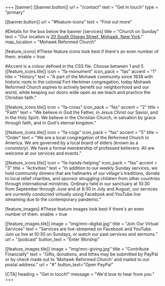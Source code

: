 +++
[banner]
  [[banner.button]]
      url = "/contact"
      text = "Get in touch"
      type = "primary"

  [[banner.button]]
      url = "#feature-icons"
      text = "Find out more"

#Details for the box below the banner
[services]
  title = "Church on Sunday"
  text = "Our location is [20 South Otsego Street, Mohawk, New York](https://www.openstreetmap.org/way/20093898#map=18/43.01047/-75.00497)."
  map_location = "Mohawk Reformed Church"

[feature_icons]
  #These feature icons look best if there's an even number of them.
  enable = true

  #Accent is a colour defined in the CSS file. Choose between 1 and 5
  [[feature_icons.tile]]
    icon = "fa-monument"
    icon_pack = "fas"
    accent = "1"
    title = "History"
    text = "A part of the Mohawk community since 1838 with historic roots in the colonial Fort Herkimer congregation, today Mohawk Reformed Church aspires to actively benefit our neighborhood and our world, while keeping our doors wide open as we teach and practice the Christian faith."

  [[feature_icons.tile]]
    icon = "fa-cross"
    icon_pack = "fas"
    accent = "2"
    title = "Faith"
    text = "We believe in God the Father, in Jesus Christ our Savior, and in the Holy Spirit. We believe in the Christian Church, in salvation by grace through faith, and in God's eternal kingdom."

  [[feature_icons.tile]]
    icon = "fa-cogs"
    icon_pack = "fas"
    accent = "5"
    title = "Order"
    text = "We are a local congregation of the Reformed Church in America. We are governed by a local board of elders (known as a <em>consistory</em>). We have a formal membership of professed believers. All are welcome at our services and events."

  [[feature_icons.tile]]
    icon = "fa-hands-helping"
    icon_pack = "fas"
    accent = "3"
    title = "Activities"
    text = "In addition to our weekly Sunday services, we hold community dinners that are hallmarks of our village's traditions, donate to local relief charities, and sponsor struggling children from other countries through international ministries. Ordinary held in our sanctuary at 10:30 from September through June and at 9:30 in July and August, our services are currently conducted virtually using Facebook and YouTube live streaming due to the contemporary pandemic."

[feature_images]
#These feature images look best if there's an even number of them.
  enable = true

  [[feature_images.tile]]
    image = "img/mrc-digital.jpg"
    title = "Join Our Virtual Services"
    text = "Services are live-streamed on Facebook and YouTube. Join us live at 10:30 on Sundays, or watch our past services and sermons."
    url = "/podcast"
    button_text = "Enter Worship"

  [[feature_images.tile]]
    image = "img/mrc-giving.jpg"
    title = "Contribute Financially"
    text = "Gifts, donations, and tithes may be submitted by PayPal or by check made out to 'Mohawk Reformed Church' and mailed to our postal address."
    url = "#"
    button_text="Open PayPal"

[CTA]
  heading = "Get in touch!"
  message = "We'd love to hear from you."
+++
